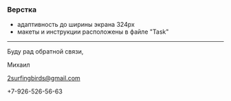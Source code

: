 ### Верстка

- адаптивность до ширины экрана 324px
- макеты и инструкции расположены в файле "Task"

***

Буду рад обратной связи,

Михаил

2surfingbirds@gmail.com

+7-926-526-56-63
